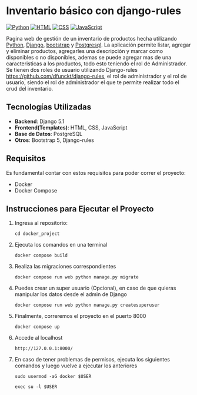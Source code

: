
# Inventario básico con django-rules

[![Python](https://img.shields.io/badge/Python-3.11+-yellow?style=for-the-badge&logo=python&logoColor=white&labelColor=101010)](https://python.org)
[![HTML](https://img.shields.io/badge/HTML-orange?style=for-the-badge&logo=html5&logoColor=white&labelColor=101010)](https://developer.mozilla.org/es/docs/Web/HTML)
[![CSS](https://img.shields.io/badge/CSS-blue?style=for-the-badge&logo=css3&logoColor=white&labelColor=101010)](https://developer.mozilla.org/es/docs/Web/CSS)
[![JavaScript](https://img.shields.io/badge/JavaScript-yellow?style=for-the-badge&logo=javascript&logoColor=white&labelColor=101010)](https://developer.mozilla.org/es/docs/Web/JavaScript)

Pagina web de gestión de un inventario de productos hecha utilizando [Python](https://python.org), [Django](https://www.djangoproject.com/), [bootstrap](https://getbootstrap.com/) y [Postgresql](https://www.postgresql.org/). La aplicación permite listar, agregar y eliminar productos, agregarles una descripción y marcar como disponibles o no disponibles, ademas se puede agregar mas de una caracteristicas a los productos, todo esto teniendo el rol de Administrador.
Se tienen dos roles de usuario utilizando Django-rules https://github.com/dfunckt/django-rules, el rol de administrador y el rol de usuario, siendo el rol de administrador el que te permite realizar todo el crud del inventario.

## Tecnologías Utilizadas

- **Backend**: Django 5.1
- **Frontend(Templates)**: HTML, CSS, JavaScript
- **Base de Datos**: PostgreSQL 
- **Otros**: Bootstrap 5, Django-rules

## Requisitos
Es fundamental contar con estos requisitos para poder correr el proyecto:
- Docker
- Docker Compose

## Instrucciones para Ejecutar el Proyecto

1. Ingresa al repositorio:
   ```
   cd docker_project
    ```
2. Ejecuta los comandos en una terminal
    ```
    docker compose build 
    ```
3. Realiza las migraciones correspondientes
    ```
    docker compose run web python manage.py migrate
    ```
4. Puedes crear un super usuario (Opcional), en caso de que quieras manipular los datos desde el admin de Django
    ```
    docker compose run web python manage.py createsuperuser
    ```
6. Finalmente, correremos el proyecto en el puerto 8000
    ```
    docker compose up 
    ```
6. Accede al localhost

    ```
    http://127.0.0.1:8000/
    ```

7. En caso de tener problemas de permisos, ejecuta los siguientes comandos y luego vuelve a ejecutar los anteriores

    ```
    sudo usermod -aG docker $USER
    ```
    ```
    exec su -l $USER
    ```
    
